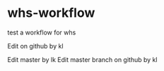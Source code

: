 # whs-workflow
test a workflow for whs

Edit on github by kl

Edit master by lk
Edit master branch on github by kl

